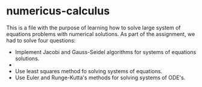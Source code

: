 # numericus-calculus
This is a file with the purpose of learning how to solve large system of equations problems with numerical solutions. 
As part of the assignment, we had to solve four questions:

* Implement Jacobi and Gauss-Seidel algorithms for systems of equations solutions.
*
* Use least squares method fo solving systems of equations.
* Use Euler and Runge-Kutta's methods for solving systems of ODE's.
